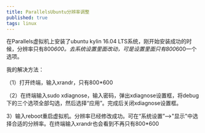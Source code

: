 ```yaml
---
title: ParallelsUbuntu分辨率调整
published: true
tags: linux
---
```


在Parallels虚拟机上安装了ubuntu kylin 16.04 LTS系统，刚开始安装成功的时候，分辨率只有800*600。去系统设置里面改动，可是设置里面只有800*600一个选项。

我的解决方法：

（1）打开终端，输入xrandr，只有800*600

（2）在终端输入sudo xdiagnose，输入密码，弹出xdiagnose设置框，将debug下的三个选项全部勾选，然后选择“应用”。完成后关闭xdiagnose设置框。

3）输入reboot重启虚拟机。分辨率已经修改成功。可在“系统设置”——>"显示"中选择合适的分辨率。在终端输入xrandr也会看到不再只有800*600